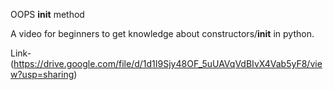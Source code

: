 
OOPS __init__ method

A video for beginners to get knowledge about constructors/__init__
in python.


Link-(https://drive.google.com/file/d/1d1I9Sjy48OF_5uUAVqVdBIvX4Vab5yF8/view?usp=sharing)






